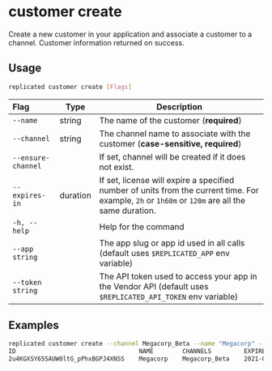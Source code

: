 # customer create

Create a new customer in your application and associate a customer to a channel.
Customer information returned on success.

## Usage
```bash
replicated customer create [Flags]
```

| Flag                 | Type | Description |
|:----------------------|------|-------------|
| `--name`           |  string | The name of the customer (**required**) |
| `--channel` | string | The channel name to associate with the customer (**case-sensitive, required**) |
| `--ensure-channel` |        | If set, channel will be created if it does not exist. |
| `--expires-in` | duration | If set, license will expire a specified number of units from the current time. For example, `2h` or `1h60m` or `120m` are all the same duration.  |
| `-h, --help`   |  |          Help for the command |
| `--app string` | |   The app slug or app id used in all calls (default uses `$REPLICATED_APP` env variable) |
| `--token string` | |  The API token used to access your app in the Vendor API (default uses `$REPLICATED_API_TOKEN` env variable) |

## Examples
```bash
replicated customer create --channel Megacorp_Beta --name "Megacorp" --ensure-channel --expires-in "8760h"
ID                                  NAME        CHANNELS         EXPIRES                          TYPE
2u4KGXSY65SAUW0ltG_pPhxBGPJ4XNSS    Megacorp    Megacorp_Beta    2021-01-20 00:17:38 +0000 UTC    dev
```
